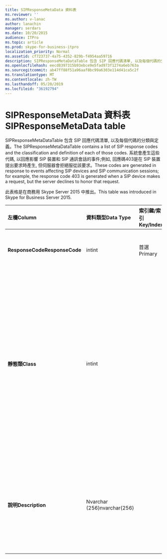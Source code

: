 ```yaml
---
title: SIPResponseMetaData 資料表
ms.reviewer: ''
ms.author: v-lanac
author: lanachin
manager: serdars
ms.date: 10/20/2015
audience: ITPro
ms.topic: article
ms.prod: skype-for-business-itpro
localization_priority: Normal
ms.assetid: cf723737-4a75-4352-829b-f4954aa59716
description: SIPResponseMetaDataTable 包含 SIP 回應代碼清單, 以及每個代碼的分類與定義。 系統會產生這些代碼, 以回應影響 SIP 裝置和 SIP 通訊會話的事件;例如, 回應碼403是在 SIP 裝置提出要求時產生, 但伺服器會拒絕服從該要求。
ms.openlocfilehash: eecd8397315b93ebce9e5fad973f1274a6eb763a
ms.sourcegitcommit: ab47ff88f51a96aaf8bc99a6303e114d41ca5c2f
ms.translationtype: MT
ms.contentlocale: zh-TW
ms.lasthandoff: 05/20/2019
ms.locfileid: "36192794"
---
```

# <a name="sipresponsemetadata-table"></a><span data-ttu-id="c46f2-104">SIPResponseMetaData 資料表</span><span class="sxs-lookup"><span data-stu-id="c46f2-104">SIPResponseMetaData table</span></span>
 
<span data-ttu-id="c46f2-105">SIPResponseMetaDataTable 包含 SIP 回應代碼清單, 以及每個代碼的分類與定義。</span><span class="sxs-lookup"><span data-stu-id="c46f2-105">The SIPResponseMetaDataTable contains a list of SIP response codes and the classification and definition of each of those codes.</span></span> <span data-ttu-id="c46f2-106">系統會產生這些代碼, 以回應影響 SIP 裝置和 SIP 通訊會話的事件;例如, 回應碼403是在 SIP 裝置提出要求時產生, 但伺服器會拒絕服從該要求。</span><span class="sxs-lookup"><span data-stu-id="c46f2-106">These codes are generated in response to events affecting SIP devices and SIP communication sessions; for example, the response code 403 is generated when a SIP device makes a request, but the server declines to honor that request.</span></span>
  
<span data-ttu-id="c46f2-107">此表格是在商務用 Skype Server 2015 中推出。</span><span class="sxs-lookup"><span data-stu-id="c46f2-107">This table was introduced in Skype for Business Server 2015.</span></span>
  
|<span data-ttu-id="c46f2-108">**左欄**</span><span class="sxs-lookup"><span data-stu-id="c46f2-108">**Column**</span></span>|<span data-ttu-id="c46f2-109">**資料類型**</span><span class="sxs-lookup"><span data-stu-id="c46f2-109">**Data Type**</span></span>|<span data-ttu-id="c46f2-110">**索引鍵/索引**</span><span class="sxs-lookup"><span data-stu-id="c46f2-110">**Key/Index**</span></span>|<span data-ttu-id="c46f2-111">**詳細資料**</span><span class="sxs-lookup"><span data-stu-id="c46f2-111">**Details**</span></span>|
|:-----|:-----|:-----|:-----|
|<span data-ttu-id="c46f2-112">**ResponseCode**</span><span class="sxs-lookup"><span data-stu-id="c46f2-112">**ResponseCode**</span></span> <br/> |<span data-ttu-id="c46f2-113">int</span><span class="sxs-lookup"><span data-stu-id="c46f2-113">int</span></span>  <br/> |<span data-ttu-id="c46f2-114">首選</span><span class="sxs-lookup"><span data-stu-id="c46f2-114">Primary</span></span>  <br/> |<span data-ttu-id="c46f2-115">代表 SIP 回應代碼的數值。</span><span class="sxs-lookup"><span data-stu-id="c46f2-115">Numeric value that represents the SIP response code.</span></span>  <br/> |
|<span data-ttu-id="c46f2-116">**靜態類**</span><span class="sxs-lookup"><span data-stu-id="c46f2-116">**Class**</span></span> <br/> |<span data-ttu-id="c46f2-117">int</span><span class="sxs-lookup"><span data-stu-id="c46f2-117">int</span></span>  <br/> || <span data-ttu-id="c46f2-118">回應代碼的一般分類。</span><span class="sxs-lookup"><span data-stu-id="c46f2-118">General classification for the response code.</span></span> <span data-ttu-id="c46f2-119">分類包括:</span><span class="sxs-lookup"><span data-stu-id="c46f2-119">Classifications include:</span></span> <br/>  <span data-ttu-id="c46f2-120">1-資訊回應</span><span class="sxs-lookup"><span data-stu-id="c46f2-120">1 - Informational Responses</span></span> <br/>  <span data-ttu-id="c46f2-121">2-成功回應</span><span class="sxs-lookup"><span data-stu-id="c46f2-121">2 - Successful Responses</span></span> <br/>  <span data-ttu-id="c46f2-122">3重定向回應</span><span class="sxs-lookup"><span data-stu-id="c46f2-122">3 - Redirection Responses</span></span> <br/>  <span data-ttu-id="c46f2-123">4-用戶端失敗回應</span><span class="sxs-lookup"><span data-stu-id="c46f2-123">4 - Client Failure Responses</span></span> <br/>  <span data-ttu-id="c46f2-124">5--伺服器失敗回應</span><span class="sxs-lookup"><span data-stu-id="c46f2-124">5 -- Server Failure Responses</span></span> <br/>  <span data-ttu-id="c46f2-125">6-全域失敗回應</span><span class="sxs-lookup"><span data-stu-id="c46f2-125">6 - Global Failure Response</span></span> <br/> |
|<span data-ttu-id="c46f2-126">**說明**</span><span class="sxs-lookup"><span data-stu-id="c46f2-126">**Description**</span></span> <br/> |<span data-ttu-id="c46f2-127">Nvarchar (256)</span><span class="sxs-lookup"><span data-stu-id="c46f2-127">nvarchar(256)</span></span>  <br/> ||<span data-ttu-id="c46f2-128">SIP 回應代碼的描述。</span><span class="sxs-lookup"><span data-stu-id="c46f2-128">Description of the SIP response code.</span></span> <span data-ttu-id="c46f2-129">例如, 回應代碼181具有下列描述:</span><span class="sxs-lookup"><span data-stu-id="c46f2-129">For example, response code 181 has the following description:</span></span>  <br/> <span data-ttu-id="c46f2-130">呼叫正在轉寄</span><span class="sxs-lookup"><span data-stu-id="c46f2-130">Call Is Being Forwarded</span></span>  <br/> |
   

